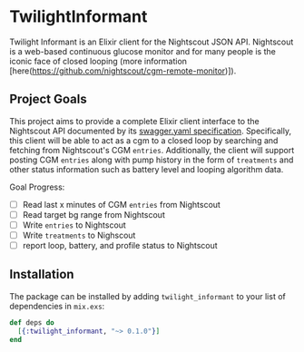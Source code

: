 # TwilightInformant

Twilight Informant is an Elixir client for the Nightscout JSON API. Nightscout is a web-based continuous glucose monitor
and for many people is the iconic face of closed looping (more information
[here(https://github.com/nightscout/cgm-remote-monitor)]).

## Project Goals

This project aims to provide a complete Elixir client interface to the Nightscout API documented by
its [swagger.yaml specification](https://github.com/nightscout/cgm-remote-monitor/blob/master/swagger.yaml).
Specifically, this client will be able to act as a cgm to a closed loop by searching and fetching from Nightscout's CGM
`entries`. Additionally, the client will support posting CGM `entries` along with pump history in the form of
`treatments` and other status information such as battery level and looping algorithm data.

Goal Progress:

- [ ] Read last x minutes of CGM `entries` from Nightscout
- [ ] Read target bg range from Nightscout
- [ ] Write `entries` to Nightscout
- [ ] Write `treatments` to Nighscout
- [ ] report loop, battery, and profile status to Nightscout

## Installation

The package can be installed by adding `twilight_informant` to your list of dependencies in `mix.exs`:

```elixir
def deps do
  [{:twilight_informant, "~> 0.1.0"}]
end
```
